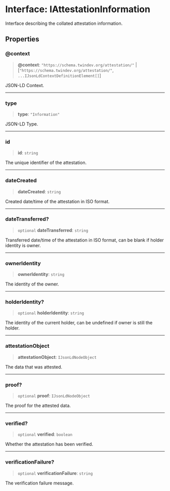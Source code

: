 # Interface: IAttestationInformation

Interface describing the collated attestation information.

## Properties

### @context

> **@context**: `"https://schema.twindev.org/attestation/"` \| \[`"https://schema.twindev.org/attestation/"`, `...IJsonLdContextDefinitionElement[]`\]

JSON-LD Context.

***

### type

> **type**: `"Information"`

JSON-LD Type.

***

### id

> **id**: `string`

The unique identifier of the attestation.

***

### dateCreated

> **dateCreated**: `string`

Created date/time of the attestation in ISO format.

***

### dateTransferred?

> `optional` **dateTransferred**: `string`

Transferred date/time of the attestation in ISO format, can be blank if holder identity is owner.

***

### ownerIdentity

> **ownerIdentity**: `string`

The identity of the owner.

***

### holderIdentity?

> `optional` **holderIdentity**: `string`

The identity of the current holder, can be undefined if owner is still the holder.

***

### attestationObject

> **attestationObject**: `IJsonLdNodeObject`

The data that was attested.

***

### proof?

> `optional` **proof**: `IJsonLdNodeObject`

The proof for the attested data.

***

### verified?

> `optional` **verified**: `boolean`

Whether the attestation has been verified.

***

### verificationFailure?

> `optional` **verificationFailure**: `string`

The verification failure message.

